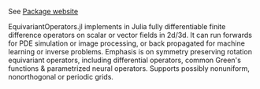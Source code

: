See [Package website](https://github.io/aced-differentiate/EquivariantOperators.jl)

EquivariantOperators.jl implements in Julia fully differentiable finite difference operators on scalar or vector fields in 2d/3d. It can run forwards for PDE simulation or image processing, or back propagated for machine learning or inverse problems. Emphasis is on symmetry preserving rotation equivariant operators, including differential operators, common Green's functions & parametrized neural operators. Supports possibly nonuniform, nonorthogonal or periodic grids.
